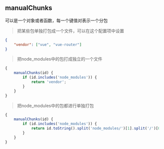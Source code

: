

## manualChunks
可以是一个对象或者函数，每一个键值对表示一个分包

> 把某些包单独打包成一个文件，可以在这个配置项中设置
```json
{
    "vendor": ["vue", "vue-router"]
}
```

> 把node_modules中的包打成独立的一个文件
```js
{
    manualChunks(id) {
        if (id.includes('node_modules')) {
            return 'vendor';
        }
    }
}
```

> 把node_modules中的包都进行单独打包
```js
{
    manualChunks(id) {
        if (id.includes('node_modules')) {
            return id.toString().split('node_modules/')[1].split('/')[0].toString();
        }
    }
}
```